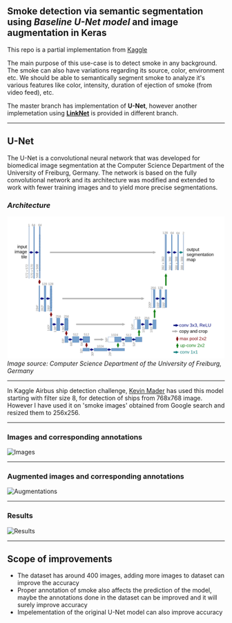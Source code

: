 ## Smoke detection via semantic segmentation using _Baseline U-Net model_ and image augmentation in Keras

This repo is a partial implementation from [Kaggle](https://www.kaggle.com/kmader/baseline-u-net-model-part-1/)

The main purpose of this use-case is to detect smoke in any background. The smoke can also have variations regarding its source, color, environment etc. We should be able to semantically segment smoke to analyze it's various features like color, intensity, duration of ejection of smoke (from video feed), etc.

The master branch has implementation of **U-Net**, however another implemetation using **[LinkNet](https://arxiv.org/pdf/1707.03718.pdf)** is provided in different branch.

---
## U-Net
The U-Net is a convolutional neural network that was developed for biomedical image segmentation at the Computer Science Department of the University of Freiburg, Germany. The network is based on the fully convolutional network and its architecture was modified and extended to work with fewer training images and to yield more precise segmentations.

### _Architecture_
![U-Net architecture](./Unet.png "U-Net")
_Image source: Computer Science Department of the University of Freiburg, Germany_

---

In Kaggle Airbus ship detection challenge, [Kevin Mader](https://www.kaggle.com/kmader) has used this model starting with filter size 8, for detection of ships from 768x768 image. However I have used it on 'smoke images' obtained from Google search and resized them to 256x256.

---
### Images and corresponding annotations
![Images](./overview.png "Images & annotations")

---
### Augmented images and corresponding annotations
![Augmentations](./augmentations.png "Images & annotations")

---
### Results
![Results](./predictions.png "Images & annotations")

---
## Scope of improvements
- The dataset has around 400 images, adding more images to dataset can improve the accuracy
- Proper annotation of smoke also affects the prediction of the model, maybe the annotations done in the dataset can be improved and it will surely improve accuracy
- Impelementation of the original U-Net model can also improve accuracy
